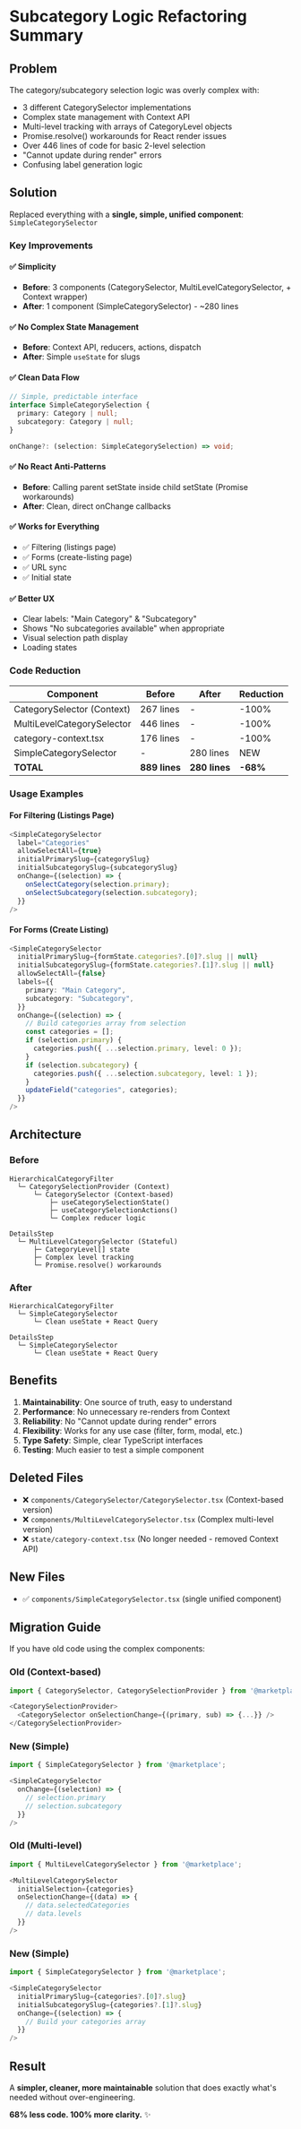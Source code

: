 # Subcategory Logic Refactoring Summary

## Problem
The category/subcategory selection logic was overly complex with:
- 3 different CategorySelector implementations
- Complex state management with Context API
- Multi-level tracking with arrays of CategoryLevel objects
- Promise.resolve() workarounds for React render issues
- Over 446 lines of code for basic 2-level selection
- "Cannot update during render" errors
- Confusing label generation logic

## Solution
Replaced everything with a **single, simple, unified component**: `SimpleCategorySelector`

### Key Improvements

#### ✅ **Simplicity**
- **Before**: 3 components (CategorySelector, MultiLevelCategorySelector, + Context wrapper)
- **After**: 1 component (SimpleCategorySelector) - ~280 lines

#### ✅ **No Complex State Management**
- **Before**: Context API, reducers, actions, dispatch
- **After**: Simple `useState` for slugs

#### ✅ **Clean Data Flow**
```typescript
// Simple, predictable interface
interface SimpleCategorySelection {
  primary: Category | null;
  subcategory: Category | null;
}

onChange?: (selection: SimpleCategorySelection) => void;
```

#### ✅ **No React Anti-Patterns**
- **Before**: Calling parent setState inside child setState (Promise workarounds)
- **After**: Clean, direct onChange callbacks

#### ✅ **Works for Everything**
- ✅ Filtering (listings page)
- ✅ Forms (create-listing page)  
- ✅ URL sync
- ✅ Initial state

#### ✅ **Better UX**
- Clear labels: "Main Category" & "Subcategory"
- Shows "No subcategories available" when appropriate
- Visual selection path display
- Loading states

### Code Reduction

| Component | Before | After | Reduction |
|-----------|--------|-------|-----------|
| CategorySelector (Context) | 267 lines | - | -100% |
| MultiLevelCategorySelector | 446 lines | - | -100% |
| category-context.tsx | 176 lines | - | -100% |
| SimpleCategorySelector | - | 280 lines | NEW |
| **TOTAL** | **889 lines** | **280 lines** | **-68%** |

### Usage Examples

#### For Filtering (Listings Page)
```typescript
<SimpleCategorySelector
  label="Categories"
  allowSelectAll={true}
  initialPrimarySlug={categorySlug}
  initialSubcategorySlug={subcategorySlug}
  onChange={(selection) => {
    onSelectCategory(selection.primary);
    onSelectSubcategory(selection.subcategory);
  }}
/>
```

#### For Forms (Create Listing)
```typescript
<SimpleCategorySelector
  initialPrimarySlug={formState.categories?.[0]?.slug || null}
  initialSubcategorySlug={formState.categories?.[1]?.slug || null}
  allowSelectAll={false}
  labels={{
    primary: "Main Category",
    subcategory: "Subcategory",
  }}
  onChange={(selection) => {
    // Build categories array from selection
    const categories = [];
    if (selection.primary) {
      categories.push({ ...selection.primary, level: 0 });
    }
    if (selection.subcategory) {
      categories.push({ ...selection.subcategory, level: 1 });
    }
    updateField("categories", categories);
  }}
/>
```

## Architecture

### Before
```
HierarchicalCategoryFilter
  └─ CategorySelectionProvider (Context)
      └─ CategorySelector (Context-based)
          ├─ useCategorySelectionState()
          ├─ useCategorySelectionActions()
          └─ Complex reducer logic

DetailsStep
  └─ MultiLevelCategorySelector (Stateful)
      ├─ CategoryLevel[] state
      ├─ Complex level tracking
      └─ Promise.resolve() workarounds
```

### After
```
HierarchicalCategoryFilter
  └─ SimpleCategorySelector
      └─ Clean useState + React Query

DetailsStep  
  └─ SimpleCategorySelector
      └─ Clean useState + React Query
```

## Benefits

1. **Maintainability**: One source of truth, easy to understand
2. **Performance**: No unnecessary re-renders from Context
3. **Reliability**: No "Cannot update during render" errors
4. **Flexibility**: Works for any use case (filter, form, modal, etc.)
5. **Type Safety**: Simple, clear TypeScript interfaces
6. **Testing**: Much easier to test a simple component

## Deleted Files
- ❌ `components/CategorySelector/CategorySelector.tsx` (Context-based version)
- ❌ `components/MultiLevelCategorySelector.tsx` (Complex multi-level version)
- ❌ `state/category-context.tsx` (No longer needed - removed Context API)

## New Files
- ✅ `components/SimpleCategorySelector.tsx` (single unified component)

## Migration Guide

If you have old code using the complex components:

### Old (Context-based)
```typescript
import { CategorySelector, CategorySelectionProvider } from '@marketplace';

<CategorySelectionProvider>
  <CategorySelector onSelectionChange={(primary, sub) => {...}} />
</CategorySelectionProvider>
```

### New (Simple)
```typescript
import { SimpleCategorySelector } from '@marketplace';

<SimpleCategorySelector 
  onChange={(selection) => {
    // selection.primary
    // selection.subcategory
  }} 
/>
```

### Old (Multi-level)
```typescript
import { MultiLevelCategorySelector } from '@marketplace';

<MultiLevelCategorySelector
  initialSelection={categories}
  onSelectionChange={(data) => {
    // data.selectedCategories
    // data.levels
  }}
/>
```

### New (Simple)
```typescript
import { SimpleCategorySelector } from '@marketplace';

<SimpleCategorySelector
  initialPrimarySlug={categories?.[0]?.slug}
  initialSubcategorySlug={categories?.[1]?.slug}
  onChange={(selection) => {
    // Build your categories array
  }}
/>
```

## Result

A **simpler, cleaner, more maintainable** solution that does exactly what's needed without over-engineering.

**68% less code. 100% more clarity.** ✨
